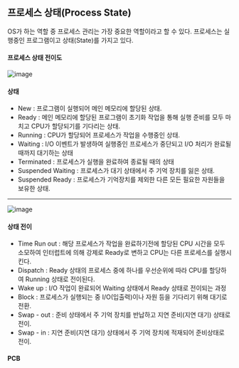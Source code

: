 ## 프로세스 상태(Process State)

OS가 하는 역할 중 프로세스 관리는 가장 중요한 역할이라고 할 수 있다.
프로세스는 실행중인 프로그램이고 상태(State)를 가지고 있다.


#### 프로세스 상태 전이도

![image](https://user-images.githubusercontent.com/43642411/104544350-de3d1800-566a-11eb-8704-aaf4e4c56b0a.png)


#### 상태
- New : 프로그램이 실행되어 메인 메모리에 할당된 상태. </br>
- Ready : 메인 메모리에 할당된 프로그램이 초기화 작업을 통해 실행 준비를 모두 마치고 CPU가 할당되기를 기다리는 상태. </br>
- Running : CPU가 할당되어 프로세스가 작업을 수행중인 상태. </br>
- Waiting : I/O 이벤트가 발생하여 실행중인 프로세스가 중단되고 I/O 처리가 완료될 때까지 대기하는 상태  </br>
- Terminated : 프로세스가 실행을 완료하여 종료될 때의 상태 </br>
- Suspended Waiting : 프로세스가 대기 상태에서 주 기억 장치를 잃은 상태.
- Suspended Ready : 프로세스가 기억장치를 제외한 다른 모든 필요한 자원들을 보유한 상태. </br>

--- 

![image](http://itwiki.kr/images/e/e9/%ED%94%84%EB%A1%9C%EC%84%B8%EC%8A%A4_%EC%83%81%ED%83%9C%EC%A0%84%EC%9D%B4%EB%8F%84_%EC%83%81%EC%84%B8.png)

#### 상태 전이
- Time Run out : 해당 프로세스가 작업을 완료하기전에 할당된 CPU 시간을 모두 소모하여 인터럽트에 의해 강제로 Ready로 변하고 CPU는 다른 프로세스를 실행시킨다.</br>
- Dispatch : Ready 상태의 프로세스 중에 하나를 우선순위에 따라 CPU를 할당하여 Running 상태로 전이된다. </br>
- Wake up : I/O 작업이 완료되어 Waiting 상태에서 Ready 상태로 전이되는 과정
- Block : 프로세스가 실행되는 중 I/O(입출력)이나 자원 등을 기다리기 위해 대기로 전환.
- Swap - out : 준비 상태에서 주 기억 장치를 반납하고 지연 준비(지연 대기) 상태로 전이.
- Swap - in : 지연 준비(지연 대기) 상태에서 주 기억 장치에 적재되어 준비상태로 전이.


#### PCB
